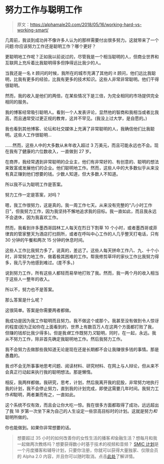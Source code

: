 # 努力工作与聪明工作

> 原文：<https://alphamale20.com/2018/05/16/working-hard-vs-working-smart/>

几周前，我谈到成功并不像许多人认为的那样需要付出很多努力。这就带来了一个问题:你应该努力工作还是聪明工作？哪个更好？

更聪明地工作呢？正如我以前说过的，尽管我是一个相当聪明的人，但商业世界和互联网上充斥着比我聪明得多但挣得远比我少的人。

当我还是一名 it 顾问的时候，我所在的城市充满了其他的 it 顾问，他们远比我聪明，比我有更多的经验，比我有更多的技术知识。这些人非常非常聪明。他们干得很聪明。

然而，我的收入是他们的两倍，在某些情况下是三倍，为完全相同的市场提供完全相同的服务。

我的博客经常吸引聪明人。看到一个人发表评论，显然他的智商和我相当或者比我高，而且通常受过更正规的教育，这并不罕见。(我没上过大学，是自愿的。)

我也看到其他博客、论坛和社交媒体上充满了非常聪明的人，我确信他们比我聪明。这些人工作很聪明…

……然而，这些人中的大多数从未年收入超过 3 万美元，而且可能永远也不会。现在我有了健康的六位数收入，一直做到 27 岁。

在商界，我经常遇到非常聪明的企业主，他们有非常好的、有创意的、聪明的想法来致富或发展他们的企业。他们聪明地工作。然而，这些人中的大多数似乎从来没有真正赚到他们想要的钱。少数人知道，但大多数人不知道。

所以我不认为聪明工作是答案。

努力工作一定是答案，对吗？

嗯，我工作很努力，这是真的。我一周工作七天。从来没有完整的“八小时工作日”，但我努力工作，因为我坚持不懈地追求我的目标。我一直如此，而且我永远不会退休，因为我喜欢工作。

然而，我看到许多墨西哥园林工人每天在烈日下割草 10 个小时，或者墨西哥或菲律宾的管家整天为酒店打扫厕所，或者在呼叫中心工作的人几乎整天打电话，只有 30 分钟的午餐和两次 15 分钟的休息时间。

这些人工作比我努力多了。说真的，差远了。这些人每天拼命工作八、九、十个小时，非常努力地工作，做着极其困难的工作。帮我修剪草坪的家伙工作比我努力得多，我几乎为他感到难过。(差不多。)

说到努力工作，所有这些人都轻而易举地打败了我。然而，我一两个月的收入相当于这些人一整年的收入。

所以不，努力也不是答案。

那么答案是什么呢？

这很简单。答案是你需要两者都做。

我成功是因为我工作聪明而且努力。我不做这个或那个。我甚至没有做到令人惊讶的程度(因为正如你在上面看到的，世界上有数百万人在这两个方面都打败了我，但赚的钱却比我少得多)。但是我*做*工作既努力*又*聪明，同时，在一起，永远。我从不努力工作，除非首先确定我聪明地工作。然后我努力工作。

我不会努力去做那些我知道无论是现在还是长期都不会让我赚很多钱的事情。那是愚蠢的。

我*也*不会无所事事地思考问题、阅读材料、研究材料、在网上与人辩论，但从来不会真正行动起来执行我的聪明想法。那是懒惰。

相反，我两样都做。我研究，思考，计划，然后我离开我的屁股，非常努力地执行我的计划，我不会停止努力，直到我的计划完成，即使这需要几年时间。我努力工作*和*聪明，两者兼而有之，一直如此。

这个系统不仅有效，而且会让你大吃一惊。我在很多方面都取得了成功，远远超出了我 18 岁第一次坐下来为自己的人生设定一些崇高目标时的计划。这就是努力*和*聪明所做的。

你也能做到。如果你非常想要的话。

> 想要超过 35 小时的如何改善你的女性生活的播客*和*金融生活？想每月和我一起做两次教练吗？想要获得数小时基于技术的视频和音频？ [SMIC 计划](https://alphamale20.kartra.com/page/vIL17)是一个月度播客和辅导计划，只要你注册，你就可以获得大量独家、仅限会员的 Alpha 2.0 内容，并且你可以随时取消。点击[此处](https://alphamale20.kartra.com/page/vIL17)了解详情。
> 
> 